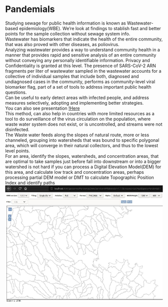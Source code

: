 # Pandemials

Studying sewage for public health information is known as Wastewater-based epidemiology(WBE). We’re look at findings to stablish fast and better points for the sample collection without sewage system info.<BR>
Wastewater has biomarkers that indicate the health of the entire community, that was also proved with other diseases, as poliovirus.<BR>
Analyzing wastewater provides a way to understand community health in a manner that provides rapid and sensitive analysis of an entire community without conveying any personally identifiable information. Privacy and Confidentiality is granted at this level.
The presence of SARS-CoV-2 ARN fragments per liter of wastewater sampled in the wastewater accounts for a collective of individual samples that include both, diagnosed and undiagnosed cases in the community, performs as community-level viral biomarker flag, part of a set of tools to address important public health questions.<BR>
Can be useful to early detect areas with infected people, and address measures selectively, adopting and implementing better strategies.<BR>
  You can also see presentation [!Here](https://github.com/sfrias/pandemials/blob/master/files/SlidePandemials.pdf)<BR>
This method, can also help in countries with more limited resources as a tool to do surveillance of the virus circulation on the population, where waste water system does not exist, or is uncontrolled, and streams were not disinfected.<BR>
The Waste water feeds along the slopes of natural route, more or less channeled, grouping into watersheds that was bound to specific polygonal area, which will converge in their natural collectors, and thus to the lowest level points.<BR>
For an area, identify the slopes, watersheds, and concentration areas, that are optimal to take samples just before fall into downstream or into a bigger watershed is not hard if you can process a Digital Elevation Model(DEM) for this area, and calculate low track and concentration areas, perhaps processing partial DEM model or DMT to calculate Topographic Position Index and identify paths
[![Watch the video](https://github.com/sfrias/pandemials/blob/master/files/_DrainingSystem.jpg)](https://github.com/sfrias/pandemials/blob/master/files/VID-20200531-WA0006.mp4)
